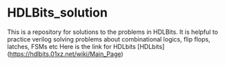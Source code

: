 # HDLBits_solution
This is a repository for solutions to the problems in HDLBits. It is helpful to practice verilog solving problems about combinational logics, flip flops, latches, FSMs etc
Here is the link for HDLbits
[HDLbits] (https://hdlbits.01xz.net/wiki/Main_Page)
